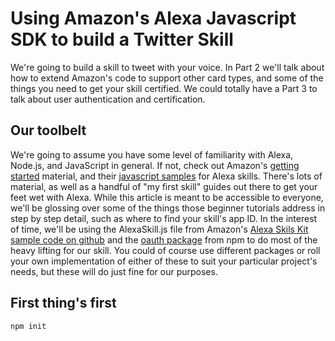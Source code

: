 # Using Amazon's Alexa Javascript SDK to build a Twitter Skill

We're going to build a skill to tweet with your voice. In Part 2 we'll talk about how to extend Amazon's code to support other card types, and some of the things you need to get your skill certified. We could totally have a Part 3 to talk about user authentication and certification.

## Our toolbelt

We're going to assume you have some level of familiarity with Alexa, Node.js, and JavaScript in general. If not, check out Amazon's [getting started](https://developer.amazon.com/public/solutions/alexa/alexa-skills-kit/getting-started-guide) material, and their [javascript samples](https://github.com/amzn/alexa-skills-kit-js) for Alexa skills. There's lots of material, as well as a handful of "my first skill" guides out there to get your feet wet with Alexa. While this article is meant to be accessible to everyone, we'll be glossing over some of the things those beginner tutorials address in step by step detail, such as where to find your skill's app ID.
In the interest of time, we'll be using the AlexaSkill.js file from Amazon's [Alexa Skils Kit sample code on github](https://github.com/amzn/alexa-skills-kit-js) and the [oauth package](https://www.npmjs.com/package/oauth) from npm to do most of the heavy lifting for our skill. You could of course use different packages or roll your own implementation of either of these to suit your particular project's needs, but these will do just fine for our purposes.

## First thing's first

```
npm init
```
